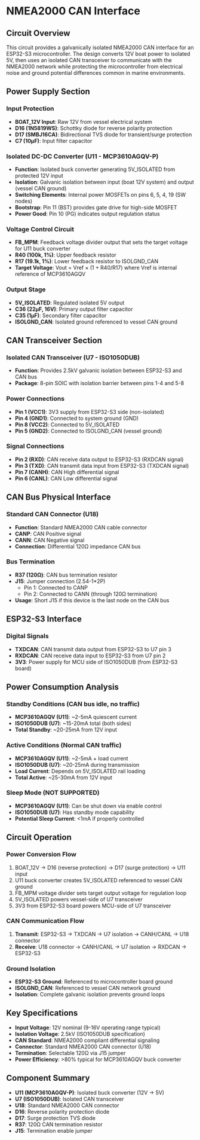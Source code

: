 # NMEA2000 CAN Interface 

## Circuit Overview
This circuit provides a galvanically isolated NMEA2000 CAN interface for an ESP32-S3 microcontroller. The design converts 12V boat power to isolated 5V, then uses an isolated CAN transceiver to communicate with the NMEA2000 network while protecting the microcontroller from electrical noise and ground potential differences common in marine environments.

## Power Supply Section

### Input Protection
- **BOAT_12V Input**: Raw 12V from vessel electrical system
- **D16 (1N5819WS)**: Schottky diode for reverse polarity protection
- **D17 (SMBJ16CA)**: Bidirectional TVS diode for transient/surge protection
- **C7 (10µF)**: Input filter capacitor

### Isolated DC-DC Converter (U11 - MCP3610AGQV-P)
- **Function**: Isolated buck converter generating 5V_ISOLATED from protected 12V input
- **Isolation**: Galvanic isolation between input (boat 12V system) and output (vessel CAN ground)
- **Switching Elements**: Internal power MOSFETs on pins 6, 5, 4, 19 (SW nodes)
- **Bootstrap**: Pin 11 (BST) provides gate drive for high-side MOSFET
- **Power Good**: Pin 10 (PG) indicates output regulation status

### Voltage Control Circuit
- **FB_MPM**: Feedback voltage divider output that sets the target voltage for U11 buck converter
- **R40 (100k, 1%)**: Upper feedback resistor
- **R17 (19.1k, 1%)**: Lower feedback resistor to ISOLGND_CAN
- **Target Voltage**: Vout = Vref × (1 + R40/R17) where Vref is internal reference of MCP3610AGQV

### Output Stage
- **5V_ISOLATED**: Regulated isolated 5V output
- **C36 (22µF, 16V)**: Primary output filter capacitor
- **C35 (1µF)**: Secondary filter capacitor
- **ISOLGND_CAN**: Isolated ground referenced to vessel CAN ground

## CAN Transceiver Section

### Isolated CAN Transceiver (U7 - ISO1050DUB)
- **Function**: Provides 2.5kV galvanic isolation between ESP32-S3 and CAN bus
- **Package**: 8-pin SOIC with isolation barrier between pins 1-4 and 5-8

### Power Connections
- **Pin 1 (VCC1)**: 3V3 supply from ESP32-S3 side (non-isolated)
- **Pin 4 (GND1)**: Connected to system ground (GND)
- **Pin 8 (VCC2)**: Connected to 5V_ISOLATED
- **Pin 5 (GND2)**: Connected to ISOLGND_CAN (vessel ground)

### Signal Connections
- **Pin 2 (RXD)**: CAN receive data output to ESP32-S3 (RXDCAN signal)
- **Pin 3 (TXD)**: CAN transmit data input from ESP32-S3 (TXDCAN signal)
- **Pin 7 (CANH)**: CAN High differential signal
- **Pin 6 (CANL)**: CAN Low differential signal

## CAN Bus Physical Interface

### Standard CAN Connector (U18)
- **Function**: Standard NMEA2000 CAN cable connector
- **CANP**: CAN Positive signal
- **CANN**: CAN Negative signal
- **Connection**: Differential 120Ω impedance CAN bus

### Bus Termination
- **R37 (120Ω)**: CAN bus termination resistor
- **J15**: Jumper connection (2.54-1*2P)
  - Pin 1: Connected to CANP
  - Pin 2: Connected to CANN (through 120Ω termination)
- **Usage**: Short J15 if this device is the last node on the CAN bus

## ESP32-S3 Interface

### Digital Signals
- **TXDCAN**: CAN transmit data output from ESP32-S3 to U7 pin 3
- **RXDCAN**: CAN receive data input to ESP32-S3 from U7 pin 2
- **3V3**: Power supply for MCU side of ISO1050DUB (from ESP32-S3 board)

## Power Consumption Analysis

### Standby Conditions (CAN bus idle, no traffic)
- **MCP3610AGQV (U11)**: ~2-5mA quiescent current
- **ISO1050DUB (U7)**: ~15-20mA total (both sides)
- **Total Standby**: ~20-25mA from 12V input

### Active Conditions (Normal CAN traffic)
- **MCP3610AGQV (U11)**: ~2-5mA + load current
- **ISO1050DUB (U7)**: ~20-25mA during transmission
- **Load Current**: Depends on 5V_ISOLATED rail loading
- **Total Active**: ~25-30mA from 12V input

### Sleep Mode (NOT SUPPORTED)
- **MCP3610AGQV (U11)**: Can be shut down via enable control
- **ISO1050DUB (U7)**: Has standby mode capability
- **Potential Sleep Current**: <1mA if properly controlled

## Circuit Operation

### Power Conversion Flow
1. BOAT_12V → D16 (reverse protection) → D17 (surge protection) → U11 input
2. U11 buck converter creates 5V_ISOLATED referenced to vessel CAN ground
3. FB_MPM voltage divider sets target output voltage for regulation loop
4. 5V_ISOLATED powers vessel-side of U7 transceiver
5. 3V3 from ESP32-S3 board powers MCU-side of U7 transceiver

### CAN Communication Flow
1. **Transmit**: ESP32-S3 → TXDCAN → U7 isolation → CANH/CANL → U18 connector
2. **Receive**: U18 connector → CANH/CANL → U7 isolation → RXDCAN → ESP32-S3

### Ground Isolation
- **ESP32-S3 Ground**: Referenced to microcontroller board ground
- **ISOLGND_CAN**: Referenced to vessel CAN network ground
- **Isolation**: Complete galvanic isolation prevents ground loops

## Key Specifications
- **Input Voltage**: 12V nominal (9-16V operating range typical)
- **Isolation Voltage**: 2.5kV (ISO1050DUB specification)
- **CAN Standard**: NMEA2000 compliant differential signaling
- **Connector**: Standard NMEA2000 CAN connector (U18)
- **Termination**: Selectable 120Ω via J15 jumper
- **Power Efficiency**: >80% typical for MCP3610AGQV buck converter

## Component Summary
- **U11 (MCP3610AGQV-P)**: Isolated buck converter (12V → 5V)
- **U7 (ISO1050DUB)**: Isolated CAN transceiver
- **U18**: Standard NMEA2000 CAN connector
- **D16**: Reverse polarity protection diode
- **D17**: Surge protection TVS diode
- **R37**: 120Ω CAN termination resistor
- **J15**: Termination enable jumper